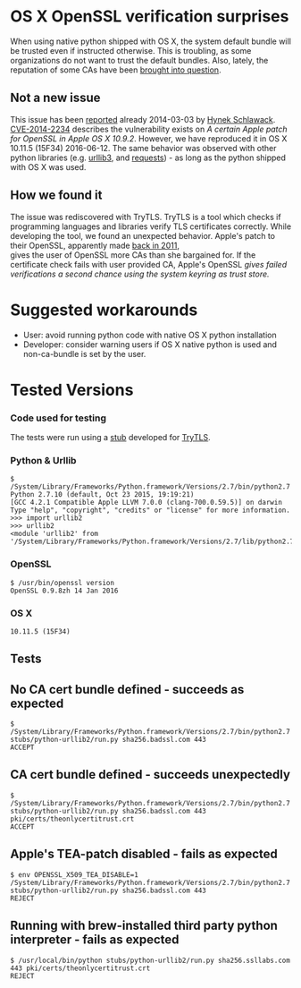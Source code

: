 # OS X OpenSSL verification surprises

When using native python shipped with OS X, the system default bundle will be
trusted even if instructed otherwise. This is troubling, as some organizations
do not want to trust the default bundles. Also, lately, the reputation of some
CAs have been [brought into question](https://news.ycombinator.com/item?id=11781915).


## Not a new issue

This issue has been
[reported](https://hynek.me/articles/apple-openssl-verification-surprises/)
already 2014-03-03 by [Hynek Schlawack](https://hynek.me/).
[CVE-2014-2234](https://web.nvd.nist.gov/view/vuln/detail?vulnId=CVE-2014-2234)
describes the vulnerability exists on *A certain Apple patch for OpenSSL in
Apple OS X 10.9.2*. However, we have reproduced it in OS X 10.11.5 (15F34)
2016-06-12. The same behavior was observed with other python libraries
(e.g. [urllib3](https://pypi.python.org/pypi/urllib3), and
[requests](http://docs.python-requests.org/en/master/)) - as long as the
python shipped with OS X was used.

## How we found it

The issue was rediscovered with TryTLS. TryTLS is a tool which checks if programming
languages and libraries verify TLS certificates correctly. While developing the
tool, we found an unexpected behavior. Apple's patch to their OpenSSL, apparently
made [back in 2011](https://daniel.haxx.se/blog/2011/11/05/apples-modified-ca-cert-handling-and-curl/),  
gives the user of OpenSSL more CAs than she bargained for. If the certificate check
fails with  user provided CA, Apple's OpenSSL *gives failed verifications a
second chance using the system keyring as trust store.*


# Suggested workarounds
 * User: avoid running python code with native OS X python installation
 * Developer: consider warning users if OS X native python is used
    and non-ca-bundle is set by the user.

# Tested Versions

### Code used for testing

The tests were run using a [stub](https://github.com/ouspg/trytls/blob/43660507b45a59e01d7205df5ad98c704c8a555d/stubs/python-urllib2/run.py) developed for [TryTLS](https://github.com/ouspg/trytls/).

### Python & Urllib

```
$ /System/Library/Frameworks/Python.framework/Versions/2.7/bin/python2.7
Python 2.7.10 (default, Oct 23 2015, 19:19:21)
[GCC 4.2.1 Compatible Apple LLVM 7.0.0 (clang-700.0.59.5)] on darwin
Type "help", "copyright", "credits" or "license" for more information.
>>> import urllib2
>>> urllib2
<module 'urllib2' from '/System/Library/Frameworks/Python.framework/Versions/2.7/lib/python2.7/urllib2.pyc'>
```

### OpenSSL

```
$ /usr/bin/openssl version
OpenSSL 0.9.8zh 14 Jan 2016
```

### OS X
```
10.11.5 (15F34)
```

## Tests


## No CA cert bundle defined - succeeds as expected

```
$ /System/Library/Frameworks/Python.framework/Versions/2.7/bin/python2.7 stubs/python-urllib2/run.py sha256.badssl.com 443
ACCEPT
```

## CA cert bundle defined - succeeds unexpectedly
```
$ /System/Library/Frameworks/Python.framework/Versions/2.7/bin/python2.7 stubs/python-urllib2/run.py sha256.badssl.com 443 pki/certs/theonlycertitrust.crt
ACCEPT
```

## Apple's TEA-patch disabled - fails as expected

```
$ env OPENSSL_X509_TEA_DISABLE=1 /System/Library/Frameworks/Python.framework/Versions/2.7/bin/python2.7 stubs/python-urllib2/run.py sha256.badssl.com 443
REJECT
```
## Running with brew-installed third party python interpreter - fails as expected

```
$ /usr/local/bin/python stubs/python-urllib2/run.py sha256.ssllabs.com 443 pki/certs/theonlycertitrust.crt
REJECT
```

